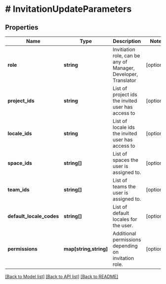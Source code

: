 # # InvitationUpdateParameters

## Properties

Name | Type | Description | Notes
------------ | ------------- | ------------- | -------------
**role** | **string** | Invitiation role, can be any of Manager, Developer, Translator | [optional] 
**project_ids** | **string** | List of project ids the invited user has access to | [optional] 
**locale_ids** | **string** | List of locale ids the invited user has access to | [optional] 
**space_ids** | **string[]** | List of spaces the user is assigned to. | [optional] 
**team_ids** | **string[]** | List of teams the user is assigned to. | [optional] 
**default_locale_codes** | **string[]** | List of default locales for the user. | [optional] 
**permissions** | **map[string,string]** | Additional permissions depending on invitation role. | [optional] 

[[Back to Model list]](../../README.md#documentation-for-models) [[Back to API list]](../../README.md#documentation-for-api-endpoints) [[Back to README]](../../README.md)



